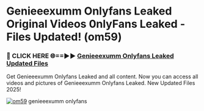 # Genieeexumm Onlyfans Leaked Original Videos 0nlyFans Leaked - Files Updated! (om59)

<h3>🔴 CLICK HERE 🌐==►► <a href="https://tinyurl.com/x26r9saj" rel="nofollow">Genieeexumm Onlyfans Leaked Updated Files</a></h3>

Get Genieeexumm Onlyfans Leaked and all content. Now you can access all videos and pictures of Genieeexumm Onlyfans Leaked. New Updated Files 2025!

[![om59](https://i.imgur.com/LkgZPqh.gif)](https://tinyurl.com/x26r9saj)
genieeexumm onlyfans